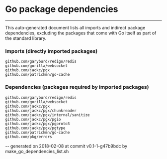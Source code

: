 # Go package dependencies
-------------------------

This auto-generated document lists all imports and indirect package dependencies, excluding the packages that come with Go itself as part of the standard library.

### Imports (directly imported packages)

	github.com/garyburd/redigo/redis
	github.com/gorilla/websocket
	github.com/jackc/pgx
	github.com/patrickmn/go-cache

### Dependencies (packages required by imported packages)

	github.com/garyburd/redigo/redis
	github.com/gorilla/websocket
	github.com/jackc/pgx
	github.com/jackc/pgx/chunkreader
	github.com/jackc/pgx/internal/sanitize
	github.com/jackc/pgx/pgio
	github.com/jackc/pgx/pgproto3
	github.com/jackc/pgx/pgtype
	github.com/patrickmn/go-cache
	github.com/pkg/errors

-- 
generated on 2018-02-08 at commit v0.1-1-g47b9bdc by make_go_dependencies_list.sh
